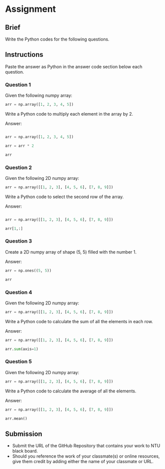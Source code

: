 # Assignment

## Brief

Write the Python codes for the following questions.

## Instructions

Paste the answer as Python in the answer code section below each question.

### Question 1

Given the following numpy array:

```python
arr = np.array([1, 2, 3, 4, 5])
```

Write a Python code to multiply each element in the array by 2.

Answer:

```python

arr = np.array([1, 2, 3, 4, 5])

arr = arr * 2

arr

```

### Question 2

Given the following 2D numpy array:

```python
arr = np.array([[1, 2, 3], [4, 5, 6], [7, 8, 9]])
```

Write a Python code to select the second row of the array.

Answer:

```python

arr = np.array([[1, 2, 3], [4, 5, 6], [7, 8, 9]])

arr[1,:]

```

### Question 3

Create a 2D numpy array of shape (5, 5) filled with the number 1.

Answer:

```python
arr = np.ones((5, 5))

arr
```

### Question 4

Given the following 2D numpy array:

```python
arr = np.array([[1, 2, 3], [4, 5, 6], [7, 8, 9]])
```

Write a Python code to calculate the sum of all the elements in each row.

Answer:

```python
arr = np.array([[1, 2, 3], [4, 5, 6], [7, 8, 9]])

arr.sum(axis=1)
```

### Question 5

Given the following 2D numpy array:

```python
arr = np.array([[1, 2, 3], [4, 5, 6], [7, 8, 9]])
```

Write a Python code to calculate the average of all the elements.

Answer:

```python
arr = np.array([[1, 2, 3], [4, 5, 6], [7, 8, 9]])

arr.mean()

```

## Submission

- Submit the URL of the GitHub Repository that contains your work to NTU black board.
- Should you reference the work of your classmate(s) or online resources, give them credit by adding either the name of your classmate or URL.
